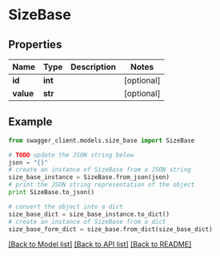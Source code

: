 # SizeBase


## Properties
Name | Type | Description | Notes
------------ | ------------- | ------------- | -------------
**id** | **int** |  | [optional] 
**value** | **str** |  | [optional] 

## Example

```python
from swagger_client.models.size_base import SizeBase

# TODO update the JSON string below
json = "{}"
# create an instance of SizeBase from a JSON string
size_base_instance = SizeBase.from_json(json)
# print the JSON string representation of the object
print SizeBase.to_json()

# convert the object into a dict
size_base_dict = size_base_instance.to_dict()
# create an instance of SizeBase from a dict
size_base_form_dict = size_base.from_dict(size_base_dict)
```
[[Back to Model list]](../README.md#documentation-for-models) [[Back to API list]](../README.md#documentation-for-api-endpoints) [[Back to README]](../README.md)
